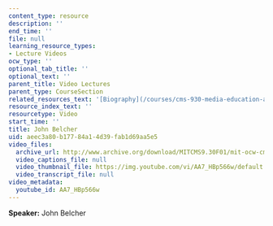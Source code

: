 ```yaml
---
content_type: resource
description: ''
end_time: ''
file: null
learning_resource_types:
- Lecture Videos
ocw_type: ''
optional_tab_title: ''
optional_text: ''
parent_title: Video Lectures
parent_type: CourseSection
related_resources_text: '[Biography](/courses/cms-930-media-education-and-the-marketplace-fall-2001/video_galleries/video-lectures/biography#jb)'
resource_index_text: ''
resourcetype: Video
start_time: ''
title: John Belcher
uid: aeec3a80-b177-84a1-4d39-fab1d69aa5e5
video_files:
  archive_url: http://www.archive.org/download/MITCMS9.30F01/mit-ocw-cms930-belcher-03jul2003-220k.mp4
  video_captions_file: null
  video_thumbnail_file: https://img.youtube.com/vi/AA7_HBp566w/default.jpg
  video_transcript_file: null
video_metadata:
  youtube_id: AA7_HBp566w
---
```


**Speaker:** John Belcher



